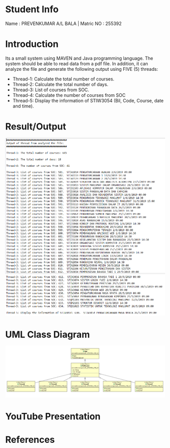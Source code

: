 # Student Info
Name : PREVENKUMAR A/L BALA | Matric NO : 255392

# Introduction
Its a small system using MAVEN and Java programming language. The system should be able to read data from a pdf file.
In addition, it can analyze the file and generate the following output using FIVE (5) threads:

+ Thread-1: Calculate the total number of courses.
+ Thread-2: Calculate the total number of days.
+ Thread-3: List of courses from SOC.
+ Thread-4: Calculate the number of courses from SOC
+ Thread-5: Display the information of STIW3054 (Bil, Code, Course, date and time).

# Result/Output
![alt text](https://github.com/prevenkumar/255392-STIW3054-A182-A2/blob/master/output1.PNG)
![alt text](https://github.com/prevenkumar/255392-STIW3054-A182-A2/blob/master/output2.PNG)

# UML Class Diagram
![alt text](https://github.com/prevenkumar/255392-STIW3054-A182-A2/blob/master/ClassDiagram_A2.PNG)

# YouTube Presentation

# References
